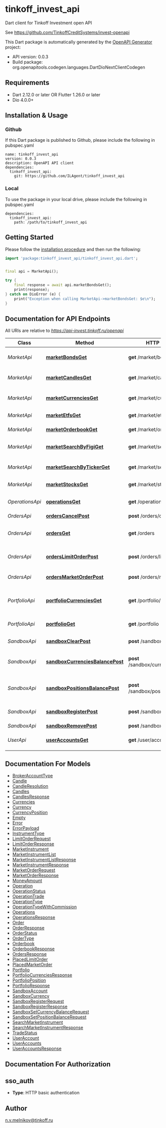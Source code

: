 # tinkoff_invest_api
Dart client for Tinkoff Investment open API 

See https://github.com/TinkoffCreditSystems/invest-openapi

This Dart package is automatically generated by the [OpenAPI Generator](https://openapi-generator.tech) project:

- API version: 0.0.3
- Build package: org.openapitools.codegen.languages.DartDioNextClientCodegen

## Requirements

* Dart 2.12.0 or later OR Flutter 1.26.0 or later
* Dio 4.0.0+

## Installation & Usage

### Github
If this Dart package is published to Github, please include the following in pubspec.yaml
```
name: tinkoff_invest_api
version: 0.0.3
description: OpenAPI API client
dependencies:
  tinkoff_invest_api:
    git: https://github.com/ILAgent/tinkoff_invest_api
```

### Local
To use the package in your local drive, please include the following in pubspec.yaml
```
dependencies:
  tinkoff_invest_api:
    path: /path/to/tinkoff_invest_api
```

## Getting Started

Please follow the [installation procedure](#installation--usage) and then run the following:

```dart
import 'package:tinkoff_invest_api/tinkoff_invest_api.dart';


final api = MarketApi();

try {
    final response = await api.marketBondsGet();
    print(response);
} catch on DioError (e) {
    print("Exception when calling MarketApi->marketBondsGet: $e\n");
}

```

## Documentation for API Endpoints

All URIs are relative to *https://api-invest.tinkoff.ru/openapi*

Class | Method | HTTP request | Description
------------ | ------------- | ------------- | -------------
*MarketApi* | [**marketBondsGet**](doc/MarketApi.md#marketbondsget) | **get** /market/bonds | Получение списка облигаций
*MarketApi* | [**marketCandlesGet**](doc/MarketApi.md#marketcandlesget) | **get** /market/candles | Получение исторических свечей по FIGI
*MarketApi* | [**marketCurrenciesGet**](doc/MarketApi.md#marketcurrenciesget) | **get** /market/currencies | Получение списка валютных пар
*MarketApi* | [**marketEtfsGet**](doc/MarketApi.md#marketetfsget) | **get** /market/etfs | Получение списка ETF
*MarketApi* | [**marketOrderbookGet**](doc/MarketApi.md#marketorderbookget) | **get** /market/orderbook | Получение стакана по FIGI
*MarketApi* | [**marketSearchByFigiGet**](doc/MarketApi.md#marketsearchbyfigiget) | **get** /market/search/by-figi | Получение инструмента по FIGI
*MarketApi* | [**marketSearchByTickerGet**](doc/MarketApi.md#marketsearchbytickerget) | **get** /market/search/by-ticker | Получение инструмента по тикеру
*MarketApi* | [**marketStocksGet**](doc/MarketApi.md#marketstocksget) | **get** /market/stocks | Получение списка акций
*OperationsApi* | [**operationsGet**](doc/OperationsApi.md#operationsget) | **get** /operations | Получение списка операций
*OrdersApi* | [**ordersCancelPost**](doc/OrdersApi.md#orderscancelpost) | **post** /orders/cancel | Отмена заявки
*OrdersApi* | [**ordersGet**](doc/OrdersApi.md#ordersget) | **get** /orders | Получение списка активных заявок
*OrdersApi* | [**ordersLimitOrderPost**](doc/OrdersApi.md#orderslimitorderpost) | **post** /orders/limit-order | Создание лимитной заявки
*OrdersApi* | [**ordersMarketOrderPost**](doc/OrdersApi.md#ordersmarketorderpost) | **post** /orders/market-order | Создание рыночной заявки
*PortfolioApi* | [**portfolioCurrenciesGet**](doc/PortfolioApi.md#portfoliocurrenciesget) | **get** /portfolio/currencies | Получение валютных активов клиента
*PortfolioApi* | [**portfolioGet**](doc/PortfolioApi.md#portfolioget) | **get** /portfolio | Получение портфеля клиента
*SandboxApi* | [**sandboxClearPost**](doc/SandboxApi.md#sandboxclearpost) | **post** /sandbox/clear | Удаление всех позиций
*SandboxApi* | [**sandboxCurrenciesBalancePost**](doc/SandboxApi.md#sandboxcurrenciesbalancepost) | **post** /sandbox/currencies/balance | Выставление баланса по валютным позициям
*SandboxApi* | [**sandboxPositionsBalancePost**](doc/SandboxApi.md#sandboxpositionsbalancepost) | **post** /sandbox/positions/balance | Выставление баланса по инструментным позициям
*SandboxApi* | [**sandboxRegisterPost**](doc/SandboxApi.md#sandboxregisterpost) | **post** /sandbox/register | Регистрация клиента в sandbox
*SandboxApi* | [**sandboxRemovePost**](doc/SandboxApi.md#sandboxremovepost) | **post** /sandbox/remove | Удаление счета
*UserApi* | [**userAccountsGet**](doc/UserApi.md#useraccountsget) | **get** /user/accounts | Получение брокерских счетов клиента


## Documentation For Models

 - [BrokerAccountType](doc/BrokerAccountType.md)
 - [Candle](doc/Candle.md)
 - [CandleResolution](doc/CandleResolution.md)
 - [Candles](doc/Candles.md)
 - [CandlesResponse](doc/CandlesResponse.md)
 - [Currencies](doc/Currencies.md)
 - [Currency](doc/Currency.md)
 - [CurrencyPosition](doc/CurrencyPosition.md)
 - [Empty](doc/Empty.md)
 - [Error](doc/Error.md)
 - [ErrorPayload](doc/ErrorPayload.md)
 - [InstrumentType](doc/InstrumentType.md)
 - [LimitOrderRequest](doc/LimitOrderRequest.md)
 - [LimitOrderResponse](doc/LimitOrderResponse.md)
 - [MarketInstrument](doc/MarketInstrument.md)
 - [MarketInstrumentList](doc/MarketInstrumentList.md)
 - [MarketInstrumentListResponse](doc/MarketInstrumentListResponse.md)
 - [MarketInstrumentResponse](doc/MarketInstrumentResponse.md)
 - [MarketOrderRequest](doc/MarketOrderRequest.md)
 - [MarketOrderResponse](doc/MarketOrderResponse.md)
 - [MoneyAmount](doc/MoneyAmount.md)
 - [Operation](doc/Operation.md)
 - [OperationStatus](doc/OperationStatus.md)
 - [OperationTrade](doc/OperationTrade.md)
 - [OperationType](doc/OperationType.md)
 - [OperationTypeWithCommission](doc/OperationTypeWithCommission.md)
 - [Operations](doc/Operations.md)
 - [OperationsResponse](doc/OperationsResponse.md)
 - [Order](doc/Order.md)
 - [OrderResponse](doc/OrderResponse.md)
 - [OrderStatus](doc/OrderStatus.md)
 - [OrderType](doc/OrderType.md)
 - [Orderbook](doc/Orderbook.md)
 - [OrderbookResponse](doc/OrderbookResponse.md)
 - [OrdersResponse](doc/OrdersResponse.md)
 - [PlacedLimitOrder](doc/PlacedLimitOrder.md)
 - [PlacedMarketOrder](doc/PlacedMarketOrder.md)
 - [Portfolio](doc/Portfolio.md)
 - [PortfolioCurrenciesResponse](doc/PortfolioCurrenciesResponse.md)
 - [PortfolioPosition](doc/PortfolioPosition.md)
 - [PortfolioResponse](doc/PortfolioResponse.md)
 - [SandboxAccount](doc/SandboxAccount.md)
 - [SandboxCurrency](doc/SandboxCurrency.md)
 - [SandboxRegisterRequest](doc/SandboxRegisterRequest.md)
 - [SandboxRegisterResponse](doc/SandboxRegisterResponse.md)
 - [SandboxSetCurrencyBalanceRequest](doc/SandboxSetCurrencyBalanceRequest.md)
 - [SandboxSetPositionBalanceRequest](doc/SandboxSetPositionBalanceRequest.md)
 - [SearchMarketInstrument](doc/SearchMarketInstrument.md)
 - [SearchMarketInstrumentResponse](doc/SearchMarketInstrumentResponse.md)
 - [TradeStatus](doc/TradeStatus.md)
 - [UserAccount](doc/UserAccount.md)
 - [UserAccounts](doc/UserAccounts.md)
 - [UserAccountsResponse](doc/UserAccountsResponse.md)


## Documentation For Authorization


## sso_auth

- **Type**: HTTP basic authentication


## Author

n.v.melnikov@tinkoff.ru


